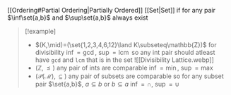 [[Ordering#Partial Ordering|Partially Ordered]] [[Set|Set]] if for any pair $\inf\set{a,b}$ and $\sup\set{a,b}$ always exist
> [!example] 
> - $(K,\mid)=(\set{1,2,3,4,6,12}\land K\subseteq\mathbb{Z})$
> for divisibility $\inf=\operatorname{gcd},\ \sup=\operatorname{lcm}$
> so any int pair should atleast have `gcd` and `lcm` that is in the set
> ![[Divisibility Lattice.webp]]
> - ($\mathbb{Z},\leq)$ any pair of ints are comparable $\inf=\min,\ \sup=\max$
> - ($\mathcal{P(M)},\subseteq)$ any pair of subsets are comparable
>   so for any subset pair $\set{a,b}$, $a\subseteq b$ or $b\subseteq a$
>   $\inf=\cap,\ \sup=\cup$ 
